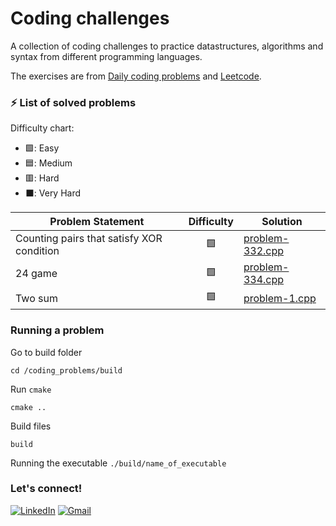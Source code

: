 # Coding challenges
A collection of coding challenges to practice datastructures, algorithms and syntax from different programming languages.

The exercises are from [Daily coding problems](https://www.dailycodingproblem.com/) and [Leetcode](https://leetcode.com/).


### ⚡ List of solved problems

Difficulty chart:
- 🟩: Easy
- 🟦: Medium
- 🟥: Hard
- ⬛: Very Hard

| Problem Statement | Difficulty | Solution |
| ----------------- | :--------: | -------- |
| Counting pairs that satisfy XOR condition | 🟩 | [problem-332.cpp](https://github.com/alicelond/daily_coding_problems/blob/main/332-challenge-2025-08-03.cpp) |
| 24 game | 🟩 | [problem-334.cpp](https://github.com/alicelond/daily_coding_problems/blob/main/334-problem-2025-08-04.cpp) |
| Two sum | 🟩 | [problem-1.cpp](https://github.com/alicelond/daily_coding_problems/blob/main/1-problem-2025-08-09.cpp) |


### Running a problem
Go to build folder

`cd /coding_problems/build`

Run `cmake`

`cmake ..`

Build files

`build`

Running the executable
`./build/name_of_executable`  

### Let's connect!
[![LinkedIn](https://img.shields.io/badge/linkedin-%230077B5.svg?style=for-the-badge&logo=linkedin&logoColor=white)](https://www.linkedin.com/in/alice-becker-londero/) [![Gmail](https://img.shields.io/badge/Gmail-D14836?style=for-the-badge&logo=gmail&logoColor=white)](mailto:alice.londero@gmail.com?subject=Hello!)

